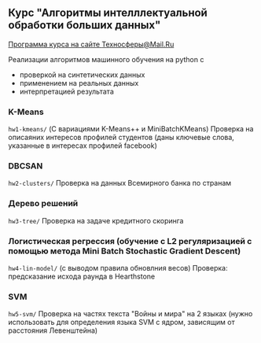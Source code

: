 ## Курс "Алгоритмы интелллектуальной обработки больших данных"
[Программа курса на сайте Техносферы@Mail.Ru](https://sphere.mail.ru/curriculum/program/discipline/814/)

Реализации алгоритмов машинного обучения на python с 
* проверкой на синтетических данных
* применением на реальных данных
* интерпретацией результата

### K-Means
`hw1-kmeans/`
(С вариациями K-Means++ и MiniBatchKMeans)
Проверка на описаяних интересов профилей студентов (даны ключевые слова, указанные в интересах профилей facebook)

### DBCSAN
`hw2-clusters/`
Проверка на данных Всемирного банка по странам

### Дерево решений
`hw3-tree/`
Проверка на задаче кредитного скоринга

### Логистическая регрессия (обучение с L2 регуляризацией с помощью метода Mini Batch Stochastic Gradient Descent)
`hw4-lin-model/`
(с выводом правила обновлния весов)
Проверка: предсказание исхода раунда в Hearthstone

### SVM
`hw5-svm/`
Проверка на частях текста "Войны и мира" на 2 языках (нужно использовать для определения языка SVM с ядром, зависящим от расстояния Левенштейна) 


